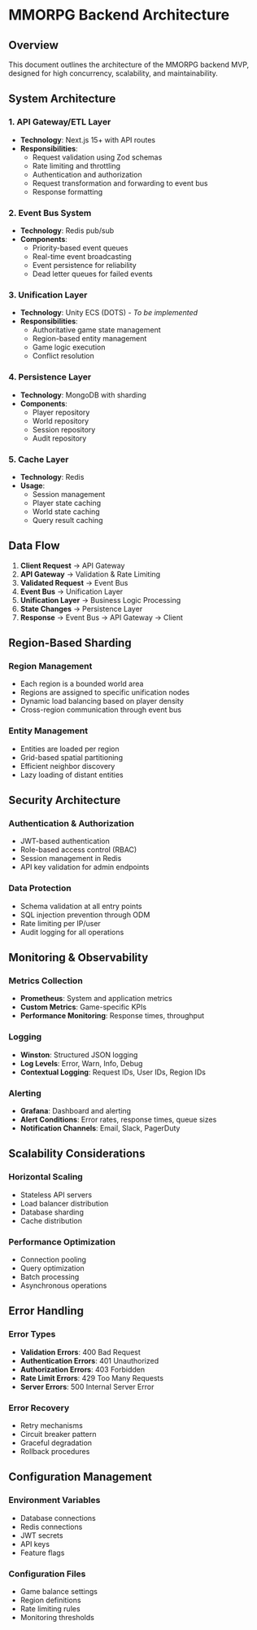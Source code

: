 
# MMORPG Backend Architecture

## Overview

This document outlines the architecture of the MMORPG backend MVP, designed for high concurrency, scalability, and maintainability.

## System Architecture

### 1. API Gateway/ETL Layer
- **Technology**: Next.js 15+ with API routes
- **Responsibilities**:
  - Request validation using Zod schemas
  - Rate limiting and throttling
  - Authentication and authorization
  - Request transformation and forwarding to event bus
  - Response formatting

### 2. Event Bus System
- **Technology**: Redis pub/sub
- **Components**:
  - Priority-based event queues
  - Real-time event broadcasting
  - Event persistence for reliability
  - Dead letter queues for failed events

### 3. Unification Layer
- **Technology**: Unity ECS (DOTS) - *To be implemented*
- **Responsibilities**:
  - Authoritative game state management
  - Region-based entity management
  - Game logic execution
  - Conflict resolution

### 4. Persistence Layer
- **Technology**: MongoDB with sharding
- **Components**:
  - Player repository
  - World repository
  - Session repository
  - Audit repository

### 5. Cache Layer
- **Technology**: Redis
- **Usage**:
  - Session management
  - Player state caching
  - World state caching
  - Query result caching

## Data Flow

1. **Client Request** → API Gateway
2. **API Gateway** → Validation & Rate Limiting
3. **Validated Request** → Event Bus
4. **Event Bus** → Unification Layer
5. **Unification Layer** → Business Logic Processing
6. **State Changes** → Persistence Layer
7. **Response** → Event Bus → API Gateway → Client

## Region-Based Sharding

### Region Management
- Each region is a bounded world area
- Regions are assigned to specific unification nodes
- Dynamic load balancing based on player density
- Cross-region communication through event bus

### Entity Management
- Entities are loaded per region
- Grid-based spatial partitioning
- Efficient neighbor discovery
- Lazy loading of distant entities

## Security Architecture

### Authentication & Authorization
- JWT-based authentication
- Role-based access control (RBAC)
- Session management in Redis
- API key validation for admin endpoints

### Data Protection
- Schema validation at all entry points
- SQL injection prevention through ODM
- Rate limiting per IP/user
- Audit logging for all operations

## Monitoring & Observability

### Metrics Collection
- **Prometheus**: System and application metrics
- **Custom Metrics**: Game-specific KPIs
- **Performance Monitoring**: Response times, throughput

### Logging
- **Winston**: Structured JSON logging
- **Log Levels**: Error, Warn, Info, Debug
- **Contextual Logging**: Request IDs, User IDs, Region IDs

### Alerting
- **Grafana**: Dashboard and alerting
- **Alert Conditions**: Error rates, response times, queue sizes
- **Notification Channels**: Email, Slack, PagerDuty

## Scalability Considerations

### Horizontal Scaling
- Stateless API servers
- Load balancer distribution
- Database sharding
- Cache distribution

### Performance Optimization
- Connection pooling
- Query optimization
- Batch processing
- Asynchronous operations

## Error Handling

### Error Types
- **Validation Errors**: 400 Bad Request
- **Authentication Errors**: 401 Unauthorized
- **Authorization Errors**: 403 Forbidden
- **Rate Limit Errors**: 429 Too Many Requests
- **Server Errors**: 500 Internal Server Error

### Error Recovery
- Retry mechanisms
- Circuit breaker pattern
- Graceful degradation
- Rollback procedures

## Configuration Management

### Environment Variables
- Database connections
- Redis connections
- JWT secrets
- API keys
- Feature flags

### Configuration Files
- Game balance settings
- Region definitions
- Rate limiting rules
- Monitoring thresholds

